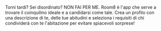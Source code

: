 Torni tardi? Sei disordinato? NON FAI PER ME.
Room8 è l'app che serve a trovare il coinquilino ideale e a candidarsi come tale.
Crea un profilo con una descrizione di te, delle tue abitudini e seleziona i requisiti di chi condividerà con te l'abitazione per evitare spiacevoli sorprese!
